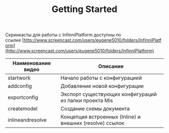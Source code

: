 ﻿---
layout: default
title: Getting Started
position: 0
categories: 
tags: 
---

Скринкасты для работы с InfinniPlatform доступны по ссылке [http://www.screencast.com/users/eugene5010/folders/InfinniPlatform](http://www.screencast.com/users/eugene5010/folders/InfinniPlatform)

|Наименование видео|Описание|
|------------------|--------|
|startwork|Начало работы с конфигурацией|
|addconfig|Добавление новой конфигурации|
|exportconfig|Экспорт существующих конфигураций из папки проекта Mis|
|createmodel|Создание схемы документа|
|inlineandresolve|Концепция встроенных (Inline) и внешних (resolve) ссылок|

